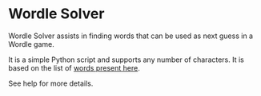 # Wordle Solver
Wordle Solver assists in finding words that can be used as next guess in a Wordle game.

It is a simple Python script and supports any number of characters. It is based on the list of [words present here](https://github.com/dwyl/english-words/blob/master/words_alpha.txt).

See help for more details.
